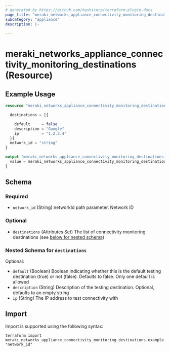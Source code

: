 ```yaml
---
# generated by https://github.com/hashicorp/terraform-plugin-docs
page_title: "meraki_networks_appliance_connectivity_monitoring_destinations Resource - terraform-provider-meraki"
subcategory: "appliance"
description: |-
  
---
```


# meraki_networks_appliance_connectivity_monitoring_destinations (Resource)



## Example Usage

```terraform
resource "meraki_networks_appliance_connectivity_monitoring_destinations" "example" {

  destinations = [{

    default     = false
    description = "Google"
    ip          = "1.2.3.4"
  }]
  network_id = "string"
}

output "meraki_networks_appliance_connectivity_monitoring_destinations_example" {
  value = meraki_networks_appliance_connectivity_monitoring_destinations.example
}
```

<!-- schema generated by tfplugindocs -->
## Schema

### Required

- `network_id` (String) networkId path parameter. Network ID

### Optional

- `destinations` (Attributes Set) The list of connectivity monitoring destinations (see [below for nested schema](#nestedatt--destinations))

<a id="nestedatt--destinations"></a>
### Nested Schema for `destinations`

Optional:

- `default` (Boolean) Boolean indicating whether this is the default testing destination (true) or not (false). Defaults to false. Only one default is allowed
- `description` (String) Description of the testing destination. Optional, defaults to an empty string
- `ip` (String) The IP address to test connectivity with

## Import

Import is supported using the following syntax:

```shell
terraform import meraki_networks_appliance_connectivity_monitoring_destinations.example "network_id"
```
